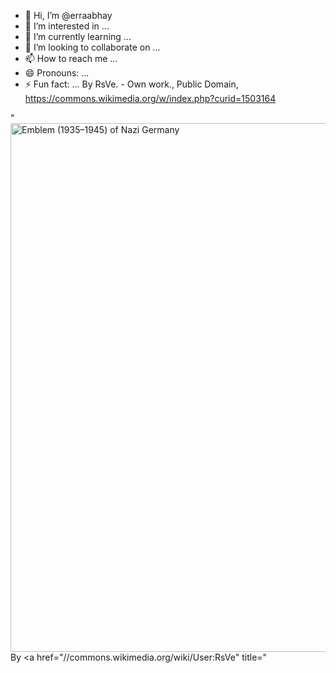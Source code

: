 - 👋 Hi, I’m @erraabhay
- 👀 I’m interested in ...
- 🌱 I’m currently learning ...
- 💞️ I’m looking to collaborate on ...
- 📫 How to reach me ...
- 😄 Pronouns: ...
- ⚡ Fun fact: ...
  By RsVe. - Own work., Public Domain, https://commons.wikimedia.org/w/index.php?curid=1503164

<!---
erraabhay/erraabhay is a ✨ special ✨ repository because its `README.md` (this file) appears on your GitHub profile.
You can click the Preview link to take a look at your changes.
--->
"<img src="https://upload.wikimedia.org/wikipedia/commons/4/40/Reichsadler_Deutsches_Reich_%281935%E2%80%931945%29.svg" alt="Emblem (1935–1945) of Nazi Germany" height="846" width="1297"></a><br>By <a href="//commons.wikimedia.org/wiki/User:RsVe" title="
